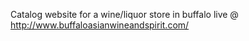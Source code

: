 Catalog website for a wine/liquor store in buffalo
live @ http://www.buffaloasianwineandspirit.com/
